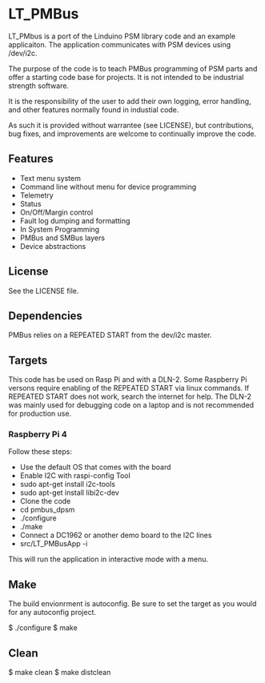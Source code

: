 # LT_PMBus

LT_PMbus is a port of the Linduino PSM library code and an example applicaiton.
The application communicates with PSM devices using /dev/i2c.

The purpose of the code is to teach PMBus programming of PSM parts and offer a
starting code base for projects. It is not intended to be industrial strength
software.

It is the responsibility of the user to add their own logging, error handling,
and other features normally found in industial code.

As such it is provided without warrantee (see LICENSE), but contributions,
bug fixes, and improvements are welcome to continually improve the code.

## Features

* Text menu system
* Command line without menu for device programming
* Telemetry
* Status
* On/Off/Margin control
* Fault log dumping and formatting
* In System Programming
* PMBus and SMBus layers
* Device abstractions

## License

See the LICENSE file.

## Dependencies

PMBus relies on a REPEATED START from the dev/i2c master.

## Targets

This code has be used on Rasp Pi and with a DLN-2. Some Raspberry Pi versons
require enabling of the REPEATED START via linux commands. If REPEATED START
does not work, search the internet for help. The DLN-2 was mainly used
for debugging code on a laptop and is not recommended for production use.

### Raspberry Pi 4

Follow these steps:

* Use the default OS that comes with the board
* Enable I2C with raspi-config Tool
* sudo apt-get install i2c-tools
* sudo apt-get install libi2c-dev
* Clone the code
* cd pmbus_dpsm
* ./configure
* ./make
* Connect a DC1962 or another demo board to the I2C lines
* src/LT_PMBusApp -i

This will run the application in interactive mode with a menu.

## Make

The build envionrment is autoconfig. Be sure to set the target as you would
for any autoconfig project.

$ ./configure
$ make

## Clean

$ make clean
$ make distclean
